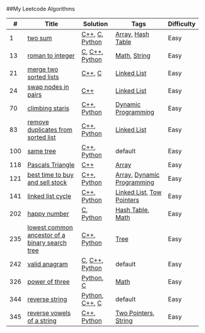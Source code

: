 ##My Leetcode Algorithms

| # | Title | Solution | Tags | Difficulty |
|---| ----- | -------- | ---- | ---------- |
|1|[two sum](https://leetcode.com/problems/two-sum/)|[C++](./1_two_sum/1_two_sum.cpp), [C](./1_two_sum/1_two_sum.c), [Python](./1_two_sum/1_two_sum.py)|[Array](https://leetcode.com/tag/array), [Hash Table](https://leetcode.com/tag/hash-table)|Easy|
|13|[roman to integer](https://leetcode.com/problems/roman-to-integer/)|[C](./13_roman_to_integer/13_roman_to_integer.c), [C++](./13_roman_to_integer/13_roman_to_integer.cpp), [Python](./13_roman_to_integer/13_roman_to_integer.py)|[Math](https://leetcode.com/tag/math), [String](https://leetcode.com/tag/string)|Easy|
|21|[merge two sorted lists](https://leetcode.com/problems/merge-two-sorted-lists/)|[C++](./21_merge_two_sorted_lists/21_merge_two_sorted_lists.cpp), [C](./21_merge_two_sorted_lists/21_merge_two_sorted_lists.c)|[Linked List](https://leetcode.com/tag/linked-list)|Easy|
|24|[swap nodes in pairs](https://leetcode.com/problems/swap-nodes-in-pairs/)|[C++](./24_swap_nodes_in_pairs/24_swap_nodes_in_pairs.cpp)|[Linked List](https://leetcode.com/tag/linked-list)|Easy|
|70|[climbing staris](https://leetcode.com/problems/climbing-stairs/)|[C++](./70_climbing_staris/70_climbing_staris.cpp), [Python](./70_climbing_staris/70_climbing_staris.py)|[Dynamic Programming](https://leetcode.com/tag/dynamic-programming)|Easy|
|83|[remove duplicates from sorted list](https://leetcode.com/problems/remove-duplicates-from-sorted-list/)|[C++](./83_remove_duplicates_from_sorted_list/83_remove_duplicates_from_sorted_list.cpp), [Python](./83_remove_duplicates_from_sorted_list/83_remove_duplicates_from_sorted_list.py)|[Linked List](https://leetcode.com/tag/linked-list)|Easy|
|100|[same tree](https://leetcode.com/problems/same-tree/)|[C++](./100_same_tree/100_same_tree.cpp), [Python](./100_same_tree/100_same_tree.py)|default|Easy|
|118|[Pascals Triangle](https://leetcode.com/problems/pascals-triangle/)|[C++](./118_Pascals_Triangle/118_Pascals_Triangle.cpp)|[Array](https://leetcode.com/tag/array)|Easy|
|121|[best time to buy and sell stock](https://leetcode.com/problems/best-time-to-buy-and-sell-stock/)|[C++](./121_best_time_to_buy_and_sell_stock/121_best_time_to_buy_and_sell_stock.cpp), [Python](./121_best_time_to_buy_and_sell_stock/121_best_time_to_buy_and_sell_stock.py)|[Array](https://leetcode.com/tag/array), [Dynamic Programming](https://leetcode.com/tag/dynamic-programming)|Easy|
|141|[linked list cycle](https://leetcode.com/problems/linked-list-cycle/)|[C++](./141_linked_list_cycle/141_linked_list_cycle.cpp), [Python](./141_linked_list_cycle/141_linked_list_cycle.py)|[Linked List](https://leetcode.com/tag/linked-list), [Tow Pointers](https://leetcode.com/tag/tow-pointers)|Easy|
|202|[happy number](https://leetcode.com/problems/happy-number/)|[C](./202_happy_number/202_happy_number.c), [Python](./202_happy_number/202_happy_number.py)|[Hash Table](https://leetcode.com/tag/hash-table), [Math](https://leetcode.com/tag/math)|Easy|
|235|[lowest common ancestor of a binary search tree](https://leetcode.com/problems/lowest-common-ancestor-of-a-binary-search-tree/)|[C++](./235_lowest_common_ancestor_of_a_binary_search_tree/235_lowest_common_ancestor_of_a_binary_search_tree.cpp), [Python](./235_lowest_common_ancestor_of_a_binary_search_tree/235_lowest_common_ancestor_of_a_binary_search_tree.py)|[Tree](https://leetcode.com/tag/tree)|Easy|
|242|[valid anagram](https://leetcode.com/problems/valid-anagram/)|[C](./242_valid_anagram/242_valid_anagram.c), [C++](./242_valid_anagram/242_valid_anagram.cpp), [Python](./242_valid_anagram/242_valid_anagram.py)|default|Easy|
|326|[power of three](https://leetcode.com/problems/power-of-three/)|[Python](./326_power_of_three/326_power_of_three.py), [C](./326_power_of_three/326_power_of_three.c)|[Math](https://leetcode.com/tag/math)|Easy|
|344|[reverse string](https://www.leetcode.com//problemset/algorithms/)|[Python](./344_reverse_string/344_reverse_string.py), [C++](./344_reverse_string/344_reverse_string.cpp), [C](./344_reverse_string/344_reverse_string.c)|default|Easy|
|345|[reverse vowels of a string](https://leetcode.com/problems/reverse-vowels-of-a-string/)|[C++](./345_reverse_vowels_of_a_string/345_reverse_vowels_of_a_string.cpp), [Python](./345_reverse_vowels_of_a_string/345_reverse_vowels_of_a_string.py)|[Two Pointers](https://leetcode.com/tag/two-pointers), [String](https://leetcode.com/tag/string)|Easy|
